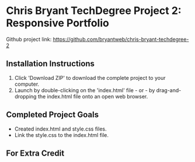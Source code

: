 # Chris Bryant TechDegree Project 2: Responsive Portfolio

Github project link: https://github.com/bryantweb/chris-bryant-techdegree-2

## Installation Instructions

1. Click 'Download ZIP' to download the complete project to your computer.
2. Launch by double-clicking on the 'index.html' file - or - by drag-and-dropping the index.html file onto an open web browser.


## Completed Project Goals
* Created index.html and style.css files.
* Link the style.css to the index.html file.




## For Extra Credit 


